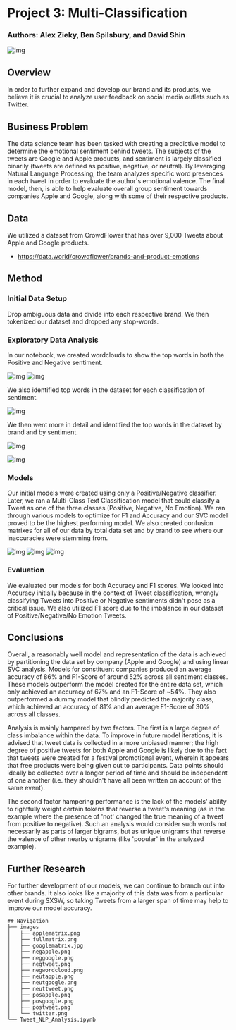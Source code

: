 # Project 3: Multi-Classification
### Authors: Alex Zieky, Ben Spilsbury, and David Shin

![img](./images/twitter.png.png)

## Overview

In order to further expand and develop our brand and its products, we believe it is crucial to analyze user feedback on social media outlets such as Twitter. 

## Business Problem

The data science team has been tasked with creating a predictive model to determine the emotional sentiment behind tweets. The subjects of the tweets are Google and Apple products, and sentiment is largely classified binarily (tweets are defined as positive, negative, or neutral). By leveraging Natural Language Processing, the team analyzes specific word presences in each tweet in order to evaluate the author's emotional valence. The final model, then, is able to help evaluate overall group sentiment towards companies Apple and Google, along with some of their respective products.

## Data

We utilized a dataset from CrowdFlower that has over 9,000 Tweets about Apple and Google products.
*  https://data.world/crowdflower/brands-and-product-emotions

## Method

### Initial Data Setup

Drop ambiguous data and divide into each respective brand. We then tokenized our dataset and dropped any stop-words.

### Exploratory Data Analysis

In our notebook, we created wordclouds to show the top words in both the Positive and Negative sentiment.

![img](./images/poswordcloud.png)
![img](./images/negwordcloud.png)

We also identified top words in the dataset for each classification of sentiment.

![img](./images/postweet.png)


We then went more in detail and identified the top words in the dataset by brand and by sentiment.

![img](./images/posapple.png)

![img](./images/posgoogle.png)


### Models

Our initial models were created using only a Positive/Negative classifier. Later, we ran a Multi-Class Text Classification model that could classify a Tweet as one of the three classes (Positive, Negative, No Emotion). We ran through various models to optimize for F1 and Accuracy and our SVC model proved to be the highest performing model. We also created confusion matrixes for all of our data by total data set and by brand to see where our inaccuracies were stemming from.

![img](./images/fullmatrix.png)
![img](./images/applematrix.png)
![img](./images/googlematrix.png)

### Evaluation

We evaluated our models for both Accuracy and F1 scores. We looked into Accuracy initially because in the context of Tweet classification, wrongly classifying Tweets into Positive or Negative sentiments didn't pose as a critical issue. We also utilized F1 score due to the imbalance in our dataset of Positive/Negative/No Emotion Tweets.

## Conclusions

Overall, a reasonably well model and representation of the data is achieved by partitioning the data set by company (Apple and Google) and using linear SVC analysis. Models for constituent companies produced an average accuracy of 86% and F1-Score of around 52% across all sentiment classes. These models outperform the model created for the entire data set, which only achieved an accuracy of 67% and an F1-Score of ~54%. They also outperformed a dummy model that blindly predicted the majority class, which achieved an accuracy of 81% and an average F1-Score of 30% across all classes.

Analysis is mainly hampered by two factors. The first is a large degree of class imbalance within the data. To improve in future model iterations, it is advised that tweet data is collected in a more unbiased manner; the high degree of positive tweets for both Apple and Google is likely due to the fact that tweets were created for a festival promotional event, wherein it appears that free products were being given out to participants. Data points should ideally be collected over a longer period of time and should be independent of one another (i.e. they shouldn't have all been written on account of the same event).

The second factor hampering performance is the lack of the models' ability to rightfully weight certain tokens that reverse a tweet's meaning (as in the example where the presence of 'not' changed the true meaning of a tweet from positive to negative). Such an analysis would consider such words not necessarily as parts of larger bigrams, but as unique unigrams that reverse the valence of other nearby unigrams (like 'popular' in the analyzed example).
## Further Research

For further development of our models, we can continue to branch out into other brands. It also looks like a majority of this data was from a particular event during SXSW, so taking Tweets from a larger span of time may help to improve our model accuracy. 

```
## Navigation
├── images
│   ├── applematrix.png
│   ├── fullmatrix.png
│   ├── googlematrix.jpg
│   ├── negapple.png 
│   ├── neggoogle.png
│   ├── negtweet.png
│   ├── negwordcloud.png
│   ├── neutapple.png
│   ├── neutgoogle.png
│   ├── neuttweet.png
│   ├── posapple.png
│   ├── posgoogle.png
│   ├── postweet.png
│   └── twitter.png
└── Tweet_NLP_Analysis.ipynb

